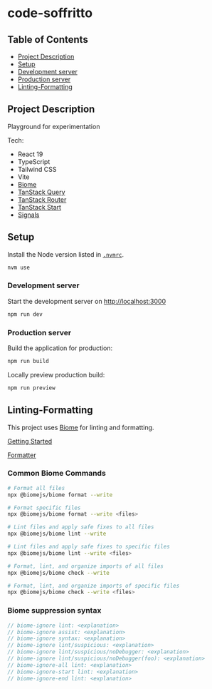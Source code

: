 # code-soffritto

## Table of Contents

- [Project Description](#project-description)
- [Setup](#setup)
- [Development server](#development-server)
- [Production server](#production-server)
- [Linting-Formatting](#linting-formatting)

## Project Description

Playground for experimentation

Tech:

- React 19
- TypeScript
- Tailwind CSS
- Vite
- [Biome](#linting-formatting)
- [TanStack Query](https://tanstack.com/query/latest)
- [TanStack Router](https://tanstack.com/router/latest)
- [TanStack Start](https://tanstack.com/start/latest)
- [Signals](https://preactjs.com/guide/v10/signals/)

## Setup

Install the Node version listed in [`.nvmrc`](.nvmrc).

```sh
nvm use
```

### Development server

Start the development server on [http://localhost:3000](http://localhost:3000)

```bash
npm run dev
```

### Production server

Build the application for production:

```sh
npm run build
```

Locally preview production build:

```sh
npm run preview
```

## Linting-Formatting

This project uses [Biome](https://biomejs.dev/) for linting and formatting.

[Getting Started](https://biomejs.dev/guides/getting-started/)

[Formatter](hhttps://biomejs.dev/formatter/)

### Common Biome Commands

```sh
# Format all files
npx @biomejs/biome format --write

# Format specific files
npx @biomejs/biome format --write <files>

# Lint files and apply safe fixes to all files
npx @biomejs/biome lint --write

# Lint files and apply safe fixes to specific files
npx @biomejs/biome lint --write <files>

# Format, lint, and organize imports of all files
npx @biomejs/biome check --write

# Format, lint, and organize imports of specific files
npx @biomejs/biome check --write <files>
```

### Biome suppression syntax

```js
// biome-ignore lint: <explanation>
// biome-ignore assist: <explanation>
// biome-ignore syntax: <explanation>
// biome-ignore lint/suspicious: <explanation>
// biome-ignore lint/suspicious/noDebugger: <explanation>
// biome-ignore lint/suspicious/noDebugger(foo): <explanation>
// biome-ignore-all lint: <explanation>
// biome-ignore-start lint: <explanation>
// biome-ignore-end lint: <explanation>
```
